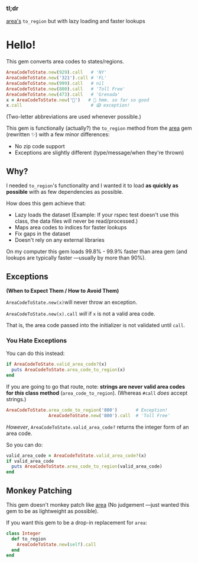 ### tl;dr

[area's](https://github.com/jgv/area) `to_region` but with lazy loading and faster lookups

# Hello!
This gem converts area codes to states/regions.

```ruby
AreaCodeToState.new(929).call   # 'NY'
AreaCodeToState.new('321').call # 'FL'
AreaCodeToState.new(999).call   # nil
AreaCodeToState.new(800).call   # 'Toll Free'
AreaCodeToState.new(473).call   # 'Grenada'
x = AreaCodeToState.new('🥺')   # 🤔 hmm. so far so good
x.call                          # 😱 exception!
```
(Two-letter abbreviations are used whenever possible.)

This gem is functionally (actually?) the `to_region` method from the [area](https://github.com/jgv/area) gem (rewritten ✨) with a few minor differences:

* No zip code support
* Exceptions are slightly different (type/message/when they're thrown)

## Why?

I needed `to_region`'s functionality and I wanted it to load **as quickly as possible** with as few dependencies as possible.

How does this gem achieve that:

* Lazy loads the dataset (Example: If your rspec test doesn't use this class, the data files will never be read/processed.)
* Maps area codes to indices for faster lookups
* Fix gaps in the dataset
* Doesn't rely on any external libraries

On my computer this gem loads 99.8% - 99.9% faster than area gem (and lookups are typically faster —usually by more than 90%).

## Exceptions

**(When to Expect Them / How to Avoid Them)**

`AreaCodeToState.new(x)`will never throw an exception.

`AreaCodeToState.new(x).call` _will_ if `x` is not a valid area code.

That is, the area code passed into the initializer is not validated until `call`.

### You Hate Exceptions

You can do this instead:
```ruby
if AreaCodeToState.valid_area_code?(x)
  puts AreaCodeToState.area_code_to_region(x)
end
```

If you are going to go that route, note: **strings are never valid area codes for _this_ class method** (`area_code_to_region`). (Whereas `#call` _does_ accept strings.)

```ruby
AreaCodeToState.area_code_to_region('800')       # Exception!
                AreaCodeToState.new('800').call  # 'Toll Free'
```

_However_, `AreaCodeToState.valid_area_code?` returns the integer form of an area code.

So you can do:
```ruby
valid_area_code = AreaCodeToState.valid_area_code?(x)
if valid_area_code
  puts AreaCodeToState.area_code_to_region(valid_area_code)
end
```

## Monkey Patching

This gem doesn't monkey patch like [area](https://github.com/jgv/area/tree/master/lib/area) (No judgement —just wanted this gem to be as lightweight as possible).

If you want this gem to be a drop-in replacement for `area`:
```ruby
class Integer
  def to_region
    AreaCodeToState.new(self).call
  end
end
```
